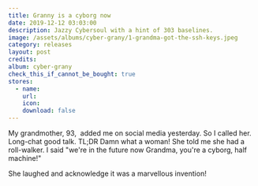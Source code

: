 ```yaml
---
title: Granny is a cyborg now
date: 2019-12-12 03:03:00
description: Jazzy Cybersoul with a hint of 303 baselines.
image: /assets/albums/cyber-grany/1-grandma-got-the-ssh-keys.jpeg
category: releases
layout: post
credits:
album: cyber-grany
check_this_if_cannot_be_bought: true
stores:
  - name:
    url:
    icon: 
    download: false
---
```


My grandmother, 93,&nbsp; added me on social media yesterday. So I called her. Long-chat good talk. TL;DR Damn what a woman\! She told me she had a roll-walker. I said "we're in the future now Grandma, you're a cyborg, half machine\!"

She laughed and acknowledge it was a marvellous invention\!